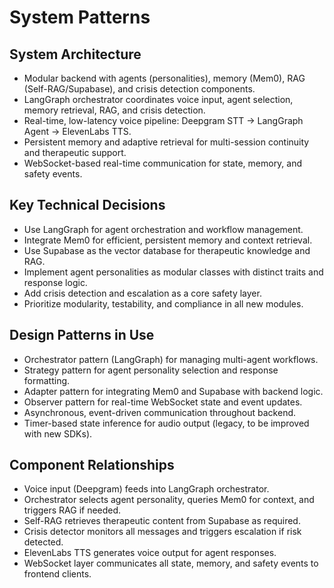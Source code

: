 # System Patterns

## System Architecture
- Modular backend with agents (personalities), memory (Mem0), RAG (Self-RAG/Supabase), and crisis detection components.
- LangGraph orchestrator coordinates voice input, agent selection, memory retrieval, RAG, and crisis detection.
- Real-time, low-latency voice pipeline: Deepgram STT → LangGraph Agent → ElevenLabs TTS.
- Persistent memory and adaptive retrieval for multi-session continuity and therapeutic support.
- WebSocket-based real-time communication for state, memory, and safety events.

## Key Technical Decisions
- Use LangGraph for agent orchestration and workflow management.
- Integrate Mem0 for efficient, persistent memory and context retrieval.
- Use Supabase as the vector database for therapeutic knowledge and RAG.
- Implement agent personalities as modular classes with distinct traits and response logic.
- Add crisis detection and escalation as a core safety layer.
- Prioritize modularity, testability, and compliance in all new modules.

## Design Patterns in Use
- Orchestrator pattern (LangGraph) for managing multi-agent workflows.
- Strategy pattern for agent personality selection and response formatting.
- Adapter pattern for integrating Mem0 and Supabase with backend logic.
- Observer pattern for real-time WebSocket state and event updates.
- Asynchronous, event-driven communication throughout backend.
- Timer-based state inference for audio output (legacy, to be improved with new SDKs).

## Component Relationships
- Voice input (Deepgram) feeds into LangGraph orchestrator.
- Orchestrator selects agent personality, queries Mem0 for context, and triggers RAG if needed.
- Self-RAG retrieves therapeutic content from Supabase as required.
- Crisis detector monitors all messages and triggers escalation if risk detected.
- ElevenLabs TTS generates voice output for agent responses.
- WebSocket layer communicates all state, memory, and safety events to frontend clients. 